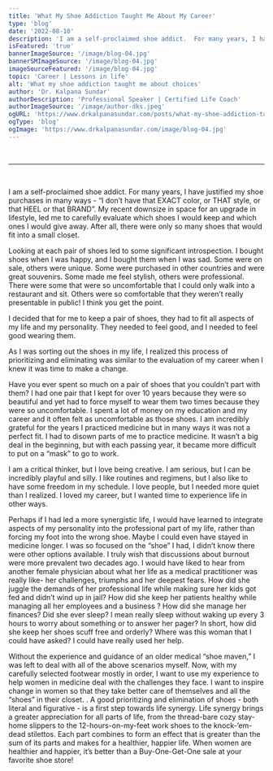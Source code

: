 ```yaml
---
title: 'What My Shoe Addiction Taught Me About My Career'
type: 'blog'
date: '2022-08-10'
description: 'I am a self-proclaimed shoe addict.  For many years, I have justified my shoe purchases in many ways - “I don’t have that EXACT color, or THAT style, or that HEEL or that BRAND”.'
isFeatured: 'true'
bannerImageSource: '/image/blog-04.jpg'
bannerSMImageSource: '/image/blog-04.jpg'
imageSourceFeatured: '/image/blog-04.jpg'
topic: 'Career | Lessons in life'
alt: 'What my shoe addiction taught me about choices'
author: 'Dr. Kalpana Sundar'
authorDescription: 'Professional Speaker | Certified Life Coach'
authorImageSource: '/image/author-dks.jpeg'
ogURL: 'https://www.drkalpanasundar.com/posts/what-my-shoe-addiction-taught-me'
ogType: 'blog'
ogImage: 'https://www.drkalpanasundar.com/image/blog-04.jpg'
---
```

<br>

---
<br>

I am a self-proclaimed shoe addict.  For many years, I have justified my shoe purchases in many ways -  “I don’t have that EXACT color, or THAT style, or that HEEL or that BRAND”. My recent downsize in space for an upgrade in lifestyle, led me to carefully evaluate which shoes I would keep and which ones I would give away.  After all, there were only so many shoes that would fit into a small closet.

Looking at each pair of shoes led to some significant introspection.  I bought shoes when I was happy, and I bought them when I was sad.  Some were on sale, others were unique.  Some were purchased in other countries and were great souvenirs.  Some made me feel stylish, others were professional.  There were some that were so uncomfortable that I could only walk into a restaurant and sit.  Others were so comfortable that they weren’t really presentable in public!  I think you get the point.

I decided that for me to keep a pair of shoes, they had to fit all aspects of my life and my personality.  They needed to feel good, and I needed to feel good wearing them.

As I was sorting out the shoes in my life,  I realized this process of prioritizing and eliminating  was similar to the evaluation of my career when I knew it was time to make a change.

Have you ever spent so much on a pair of shoes that you couldn’t part with them? I had one pair that I kept  for over 10 years because they were so beautiful and yet had to force myself to wear them two times because they were so uncomfortable.  I spent a lot of money on my education and my career and it often felt as uncomfortable as those shoes.   I am incredibly grateful for the years I practiced medicine but in many ways it was not a perfect fit.  I had to disown parts of me to practice medicine.  It wasn’t a big deal in the beginning, but with each passing year, it became more difficult to put on a “mask” to go to work.

I am a critical thinker, but I love being creative.  I am serious, but I can be incredibly playful and silly. I like routines and regimens, but I also like to have some freedom in my schedule. I love people, but I needed more quiet than I realized. I loved my career, but I wanted time to experience life in other ways.

Perhaps if I had led a more synergistic life, I would have learned to integrate aspects of my personality into the professional part of my life, rather than forcing my foot into the wrong shoe.  Maybe I could even have stayed in medicine longer. I was so focused on the “shoe” I had, I didn’t know there were other options available.  I truly wish that discussions about burnout were more prevalent two decades ago.  I would have liked to hear from another female physician about what her life as a medical practitioner was really like- her challenges, triumphs and her deepest fears.  How did she juggle the demands of her professional life  while making sure her kids got fed and didn’t wind up in jail? How did she keep her patients healthy while managing all her employees and a business ? How did she manage her finances? Did she ever sleep? I mean really sleep without waking up every 3 hours to worry about something or to answer her pager? In short, how did she keep her shoes scuff free and orderly? Where was this woman that I could have asked? I could have really used her help.

Without the experience and guidance of an older medical “shoe maven,” I was left to deal with  all of the above scenarios myself. Now, with my carefully selected footwear mostly in order,  I want  to use my experience  to help women in medicine deal with the challenges they face.  I want to inspire change in women so that they take better care of themselves and all the “shoes” in their closet. . A good prioritizing and elimination of shoes - both literal and figurative - is a first step towards life synergy. Life synergy brings a greater appreciation for all parts of life, from the thread-bare cozy stay-home slippers to the 12-hours-on-my-feet work shoes to the knock-’em-dead stilettos. Each part combines to form an effect that is greater than the sum of its parts and makes for a healthier, happier life. When women are healthier and happier, it’s better than a Buy-One-Get-One sale at your favorite shoe store!  

